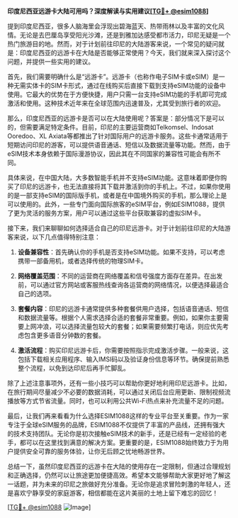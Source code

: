 **印度尼西亚远游卡大陆可用吗？深度解读与实用建议[[TG💪+ @esim1088](https://t.me/s/esim1088)]**

提到印度尼西亚，很多人脑海里会浮现出碧海蓝天、热带雨林以及丰富的文化风情。无论是去巴厘岛享受阳光沙滩，还是到雅加达感受都市活力，印尼无疑是一个热门旅游目的地。然而，对于计划前往印尼的大陆游客来说，一个常见的疑问就是：印度尼西亚的远游卡在大陆是否能够正常使用？今天，我们就来深入探讨这个问题，并提供一些实用的建议。

首先，我们需要明确什么是“远游卡”。远游卡（也称作电子SIM卡或eSIM）是一种无需实体卡的SIM卡形式，通过在线购买后直接下载到支持eSIM功能的设备中使用。它最大的优势在于方便快捷，用户只需一台支持eSIM功能的手机即可完成激活和使用。这种技术近年来在全球范围内迅速普及，尤其受到旅行者的欢迎。

那么，印度尼西亚的远游卡是否可以在大陆使用呢？答案是：部分情况下是可以的，但需要满足特定条件。目前，印尼的主要运营商如Telkomsel、Indosat Ooredoo、XL Axiata等都推出了针对国际用户的远游卡服务。这些卡通常适用于短期访问印尼的游客，可以提供语音通话、短信以及数据流量等功能。然而，由于eSIM技术本身依赖于国际漫游协议，因此其在不同国家的兼容性可能会有所不同。

具体来说，在中国大陆，大多数智能手机并不支持eSIM功能。这意味着即便你购买了印尼的远游卡，也无法直接将其下载并激活到你的手机上。不过，如果你使用的是一部支持eSIM的国际版手机，或者是在中国境外购买的手机，那么理论上是可以使用的。此外，一些专门面向国际旅客的eSIM平台，例如ESIM1088，提供了更为灵活的服务方案，用户可以通过这些平台获取兼容的虚拟SIM卡。

接下来，我们来聊聊如何选择适合自己的印尼远游卡。对于计划前往印尼的大陆游客来说，以下几点值得特别注意：

1. **设备兼容性**：首先确认你的手机是否支持eSIM功能。如果不支持，可以考虑携带一部备用机，或者选择传统的物理SIM卡。

2. **网络覆盖范围**：不同的运营商在网络覆盖和信号强度方面存在差异。在出发前，可以通过官方网站或客服热线查询各运营商的网络情况，以便选择最适合自己的选项。

3. **套餐内容**：印尼的远游卡通常提供多种套餐供用户选择，包括语音通话、短信和数据流量等。根据个人需求选择合适的套餐非常重要。例如，如果你主要需要上网冲浪，可以选择流量包较大的套餐；如果需要频繁打电话，则应优先考虑包含更多语音分钟数的套餐。

4. **激活流程**：购买印尼远游卡后，你需要按照指示完成激活步骤。一般来说，这包括下载相关应用程序、输入IMSI码以及验证身份信息等环节。确保提前熟悉整个流程，以免到达印尼后再手忙脚乱。

除了上述注意事项外，还有一些小技巧可以帮助你更好地利用印尼远游卡。比如，在旅行期间尽量减少不必要的数据消耗，可以通过关闭后台应用更新、限制视频流播放等方式节省流量。同时，也可以利用公共Wi-Fi热点来补充流量不足的问题。

最后，让我们再来看看为什么选择ESIM1088这样的专业平台至关重要。作为一家专注于全球eSIM服务的品牌，ESIM1088不仅提供了丰富的产品线，还拥有强大的技术支持团队。无论你是初次接触eSIM技术的新手，还是已经有一定经验的老手，都可以在这里找到满意的解决方案。更重要的是，ESIM1088始终致力于为用户提供安全可靠的服务体验，让你无后顾之忧地畅游世界。

总结一下，虽然印度尼西亚的远游卡在大陆的使用存在一定限制，但通过合理规划和正确选择，仍然可以让旅途更加便捷高效。希望本文能够帮助大家更好地了解这一话题，并为未来的印尼之旅做好充分准备。无论你是追求冒险刺激的年轻人，还是喜欢宁静享受的家庭游客，相信都能在这片美丽的土地上留下难忘的回忆！

[[TG💪+ @esim1088](https://t.me/s/esim1088) ![Image](https://i.postimg.cc/4NQfJmqS/Snipaste-2025-05-13-00-14-12.png)]